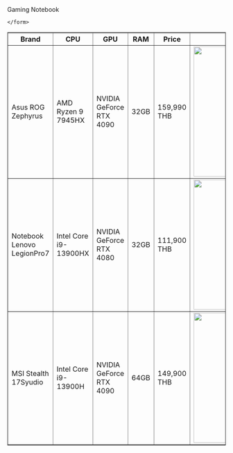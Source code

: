 
<html lang="en">
<head>
    <meta charset="UTF-8">
    <meta name="viewport" content="width=device-width, initial-scale=1.0">
    <title>Document</title>
</head>
<body>
    <form>
        <table border="1"
        <caption> Gaming Notebook</caption>
        <tr>
            <th> Brand </th>
            <th>CPU</th>
            <th>GPU</th>
            <th>RAM</th>
            <th>Price</th>
            <th>image</th>
        </tr>
        <tr>
            <td>Asus ROG Zephyrus</td>
            <td>AMD Ryzen 9 7945HX</td>
            <td>NVIDIA GeForce RTX 4090</td>
            <td>32GB</td>
            <td>159,990 THB</td>
            <td><image src = "resouce/13641-Asus-ROG-Zephyrus-review-lid1.webp"width = "300"hight ="180" ></image>
            </td>
        </tr>
        <tr>
            <td>Notebook Lenovo LegionPro7</td>
            <td>Intel Core i9-13900HX</td>
            <td>NVIDIA GeForce RTX 4080</td>
            <td>32GB</td>
            <td>111,900 THB</td>
            <td><image src = "resouce/20230522162548_58310_287_1.webp"width = "300"hight = "180"></image> </td>
        </tr>
        <tr>
            <td>MSI Stealth 17Syudio</td>
            <td>Intel Core i9-13900H</td>
            <td>NVIDIA GeForce RTX 4090</td>
            <td>64GB</td>
            <td>149,900 THB</td>
            <td><image src = "resouce/c07e217d546496f850007f975a9ceb71.jpg"width = "300"hight = "180"></image> </td>
        </tr>


    </form>
</body>
</html>

